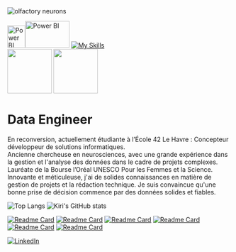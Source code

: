 <picture>
 <source media="(prefers-color-scheme: dark)" srcset="https://github.com/user-attachments/assets/5e2473bf-2660-4e25-b6fb-8d2be4b7fe71">
 <source media="(prefers-color-scheme: light)" srcset="https://github.com/user-attachments/assets/7ccf9e25-5816-4810-8566-873b904d6215">
 <img alt="olfactory neurons" src="https://github.com/user-attachments/assets/7ccf9e25-5816-4810-8566-873b904d6215">
</picture>

<img alt="Power BI" src="https://github.com/microsoft/PowerBI-Icons/blob/main/PNG/Power-BI.png" width="40" height="50"><img alt="Power BI" src="https://github.com/user-attachments/assets/6b050e43-237a-4b67-ad80-85cfc2e10583" width="100" height="60"> [![My Skills](https://skillicons.dev/icons?i=python,c,cpp,django,docker,vscode&perline=10)](https://skillicons.dev)<br/>
<img src="https://github.com/user-attachments/assets/b3317ad6-edaa-4a32-881b-0d2ba79cdcde" width="100" height="100">
<img src="https://github.com/user-attachments/assets/f8a8804d-cf50-427a-8392-fab8652c9bcb" width="100" height="100">

# Data Engineer
En reconversion, actuellement étudiante à l’École 42 Le Havre : Concepteur développeur de solutions informatiques.<br/> 
Ancienne chercheuse en neurosciences, avec une grande expérience dans la gestion et l'analyse des données dans le cadre de projets complexes. Lauréate de la Bourse l’Oréal UNESCO Pour les Femmes et la Science.<br/> 
Innovante et méticuleuse, j'ai de solides connaissances en matière de gestion de projets et la rédaction technique. Je suis convaincue qu'une bonne prise de décision commence par des données solides et fiables.<br/> 

![Top Langs](https://github-readme-stats.vercel.app/api/top-langs/?username=kcouchy&size_weight=0.5&count_weight=0.5&theme=algolia&hide_border=True&layout=compact)
![Kiri's GitHub stats](https://github-readme-stats.vercel.app/api?username=kcouchy&show_icons=true&theme=algolia&hide_border=True&hide=prs,issues)

[![Readme Card](https://github-readme-stats.vercel.app/api/pin/?username=kcouchy&repo=minishell&theme=algolia&hide_border=True)](https://github.com/kcouchy/minishell)
[![Readme Card](https://github-readme-stats.vercel.app/api/pin/?username=kcouchy&repo=IRC&theme=algolia&hide_border=True)](https://github.com/kcouchy/IRC)
[![Readme Card](https://github-readme-stats.vercel.app/api/pin/?username=kcouchy&repo=fractol&theme=algolia&hide_border=True)](https://github.com/kcouchy/fractol)
[![Readme Card](https://github-readme-stats.vercel.app/api/pin/?username=kcouchy&repo=pipex&theme=algolia&hide_border=True)](https://github.com/kcouchy/pipex)
[![Readme Card](https://github-readme-stats.vercel.app/api/pin/?username=kcouchy&repo=philosophers&theme=algolia&hide_border=True)](https://github.com/kcouchy/philosophers)
[![Readme Card](https://github-readme-stats.vercel.app/api/pin/?username=kcouchy&repo=cub3D-labyrinth-explorer&theme=algolia&hide_border=True)](https://github.com/kcouchy/cub3D-labyrinth-explorer)

[![LinkedIn](https://skillicons.dev/icons?i=linkedin)](https://fr.linkedin.com/in/kiri-couchman-b6775282)

